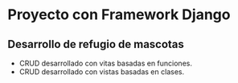 # Proyecto con Framework Django

## Desarrollo de refugio de mascotas

* CRUD desarrollado con vitas basadas en funciones.
* CRUD desarrollado con vistas basadas en clases.